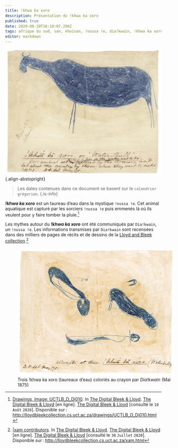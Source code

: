 ```yaml
---
title: !khwa ka xoro
description: Présentation du !khwa ka xoro
published: true
date: 2020-08-10T16:10:07.296Z
tags: afrique du sud, san, khoïsan, !nussa !e, dia!kwain, !khwa ka xoro, !khwa, ka, xoro, taureau, taureau d’eau, eau, mystique, mythe, sorcellerie
editor: markdown
---
```


![dia!kwain_public-domain.jpg](/images/art/drawing/!nussa-!e_!khwa-ka-xoro-aka-water-bull-from-dia!kwain_public-domain.jpg){.align-abstopright}

> Les dates contenues dans ce document se basent sur le `calendrier grégorien`.
{.is-info}

***!khwa ka xoro*** est un taureau d’eau dans la mystique `!nussa !e`. Cet animal aquatique est capturé par les sorciers `!nussa !e` puis emmenés là où ils veulent pour y faire tomber la pluie.[^3]

Les mythes autour du ***!khwa ka xoro*** ont été communiqués par `Dia!kwain`, un `!nussa !e`. Les informations transmises par `Dia!kwain` sont recensées dans des milliers de pages de récits et de dessins de la [Lloyd and Bleek collection](http://lloydbleekcollection.cs.uct.ac.za).[^1]

<figure class="image image_resized" style="width: 100%;">
   <img src="/images/art/drawing/!nussa-!e_3-!khwa-ka-xoro-aka-water-bull-from-dia!kwain_public-domain.jpg">
   <figcaption>
      Trois !khwa ka xoro (taureaux d’eau) coloriés au crayon par <i>Dia!kwain</i> (Mai 1875)
   </figcaption>
</figure>

[^1]: [|xam contributors](http://lloydbleekcollection.cs.uct.ac.za/xam.html). In [The Digital Bleek & Lloyd](http://lloydbleekcollection.cs.uct.ac.za). [The Digital Bleek & Lloyd](http://lloydbleekcollection.cs.uct.ac.za) [en ligne]. [The Digital Bleek & Lloyd](http://lloydbleekcollection.cs.uct.ac.za) [consulté le `30` `Juillet` `2020`]. Disponible sur : http://lloydbleekcollection.cs.uct.ac.za/xam.html

[^3]: [Drawings, Image: UCTLB_D_Di010](http://lloydbleekcollection.cs.uct.ac.za/drawings/UCTLB_D_Di010.html). In [The Digital Bleek & Lloyd](http://lloydbleekcollection.cs.uct.ac.za). [The Digital Bleek & Lloyd](http://lloydbleekcollection.cs.uct.ac.za) [en ligne]. [The Digital Bleek & Lloyd](http://lloydbleekcollection.cs.uct.ac.za) [consulté le `10` `Août` `2020`]. Disponible sur : http://lloydbleekcollection.cs.uct.ac.za/drawings/UCTLB_D_Di010.html